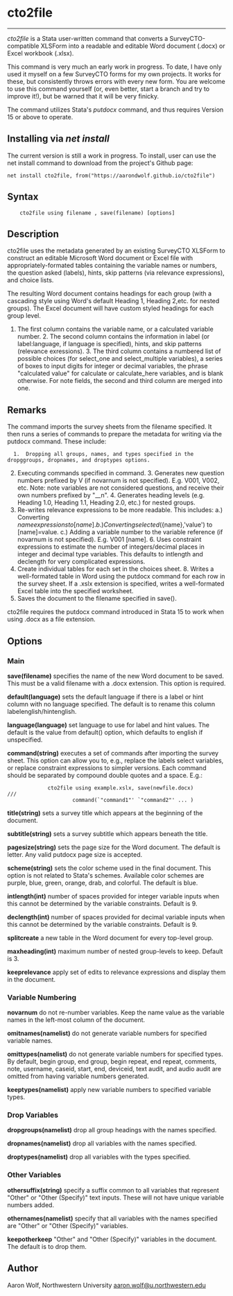 # cto2file

---

*cto2file* is a Stata user-written command that converts a SurveyCTO-compatible XLSForm into a readable and editable Word document (.docx) or Excel workbook (.xlsx).

This command is very much an early work in progress. To date, I have only used it myself on a few SurveyCTO forms for my own projects. It works for these, but consistently throws errors with every new form. You are welcome to use this command yourself (or, even better, start a branch and try to improve it!), but be warned that it will be very finicky.

The command utilizes Stata's *putdocx* command, and thus requires Version 15 or above to operate.

## Installing via *net install*

The current version is still a work in progress. To install, user can use the net install command to download from the project's Github page:

```
net install cto2file, from("https://aarondwolf.github.io/cto2file")
```

## Syntax

```
    cto2file using filename , save(filename) [options]
```

## Description

cto2file uses the metadata generated by an existing SurveyCTO XLSForm to construct an editable Microsoft Word document or Excel file with appropriately-formated tables containing the variable names or numbers, the question asked (labels), hints, skip patterns (via relevance expressions), and choice lists.

The resulting Word document contains headings for each group (with a cascading style using Word's default Heading 1, Heading 2,etc. for nested groups). The Excel document will have custom styled headings for each group level.

   1.  The first column contains the variable name, or a calculated variable number.
      2.  The second column contains the information in label (or label:language, if language is specified), hints, and skip patterns (relevance exressions).
      3.  The third column contains a numbered list of possible choices (for select_one and select_multiple variables), a series of boxes to input digits for integer or decimal variables, the phrase "calculated value" for calculate or calculate_here variables, and is blank otherwise. For note fields, the second and third column are merged into one.

## Remarks

The command imports the survey sheets from the filename specified. It then runs a series of commands to prepare the metadata for writing via the putdocx command. These include:

      1.  Dropping all groups, names, and types specified in the dropggroups, dropnames, and droptypes options.
   2.  Executing commands specified in command.
      3.  Generates new question numbers prefixed by V (if novarnum is not specified). E.g. V001, V002, etc. Note: note variables are not considered questions, and receive their own numbers prefixed by "__n".
      4.  Generates heading levels (e.g. Heading 1.0, Heading 1.1, Heading 2.0, etc.) for nested groups.
   5.  Re-writes relevance expressions to be more readable. This includes:
           a.) Converting ${name} expressions to [name].
           b.) Converting selected(${name},'value') to [name]=value.
           c.) Adding a variable number to the variable reference (if novarnum is not specified). E.g. V001 [name].
      6.  Uses constraint expressions to estimate the number of integers/decimal places in integer and decimal type variables. This defaults to intlength and declength for very complicated expressions.
   7.  Create individual tables for each set in the choices sheet.
      8.  Writes a well-formated table in Word using the putdocx command for each row in the survey sheet. If a .xslx extension is specified, writes a well-formated Excel table into the specified worksheet.
   9.  Saves the document to the filename specified in save().

cto2file requires the putdocx command introduced in Stata 15 to work when using .docx as a file extension.

## Options

### Main

**save(filename)** specifies the name of the new Word document to be saved. This must be a valid filename with a .docx extension. This option is required.

**default(language)** sets the default language if there is a label or hint column with no language specified. The default is to rename this column labelenglish/hintenglish.

**language(language)** set language to use for label and hint values. The default is the value from default() option, which defaults to english if unspecified.

**command(string)** executes a set of commands after importing the survey sheet. This option can allow you to, e.g., replace the labels select variables, or replace constraint expressions to simpler versions. Each command should be separated by compound double quotes and a space. E.g.:

```
             cto2file using example.xslx, save(newfile.docx)        ///
                     command(`"command1"' `"command2"' ... )
```

**title(string)** sets a survey title which appears at the beginning of the document.

**subtitle(string)** sets a survey subtitle which appears beneath the title.

**pagesize(string)** sets the page size for the Word document. The default is letter. Any valid putdocx page size is accepted.

**scheme(string)** sets the color scheme used in the final document.  This option is not related to Stata's schemes. Available color schemes are purple, blue, green, orange, drab, and  colorful. The default is blue.

**intlength(int)** number of spaces provided for integer variable inputs when this cannot be determined by the variable constraints. Default is 9.

**declength(int)** number of spaces provided for decimal variable inputs when this cannot be determined by the variable constraints. Default is 9.

**splitcreate** a new table in the Word document for every top-level group.

**maxheading(int)** maximum number of nested group-levels to keep. Default is 3.

**keeprelevance** apply set of edits to relevance expressions and display them in the document.

### Variable Numbering

**novarnum** do not re-number variables. Keep the name value as the variable names in the left-most column of the document.

**omitnames(namelist)** do not generate variable numbers for specified variable names.

**omittypes(namelist)** do not generate variable numbers for specified types. By default, begin group, end group, begin repeat, end repeat, comments, note, username, caseid, start, end, deviceid, text audit, and audio audit are omitted from having variable numbers generated.

**keeptypes(namelist)** apply new variable numbers to specified variable types.

### Drop Variables

**dropgroups(namelist)** drop all group headings with the names specified.

**dropnames(namelist)** drop all variables with the names specified.

**droptypes(namelist)** drop all variables with the types specified.

### Other Variables

**othersuffix(string)** specify a suffix common to all variables that represent "Other" or "Other (Specify)" text inputs. These will not have unique variable numbers added.

**othernames(namelist)** specify that all variables with the names specified are "Other" or "Other (Specify)" variables.

**keepotherkeep** "Other" and "Other (Specify)" variables in the document. The default is to drop them.

## Author

Aaron Wolf, Northwestern University
aaron.wolf@u.northwestern.edu